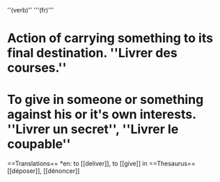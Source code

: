 ''(verb)'' '''(fr)'''
# Action of carrying something to its final destination. ''Livrer des courses.''
# To give in someone or something against his or it's own interests. ''Livrer un secret'', ''Livrer le coupable''

==Translations==
*en: to [[deliver]], to [[give]] in
==Thesaurus==
[[déposer]], [[dénoncer]]